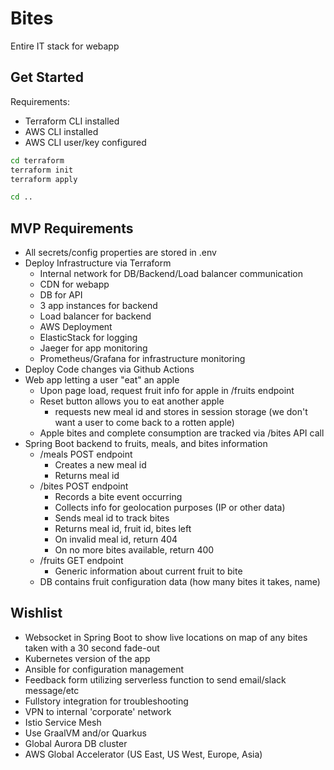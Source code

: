 # Bites

Entire IT stack for webapp


## Get Started

Requirements:

- Terraform CLI installed
- AWS CLI installed
- AWS CLI user/key configured

```bash
cd terraform
terraform init
terraform apply

cd ..

```


## MVP Requirements

- All secrets/config properties are stored in .env
- Deploy Infrastructure via Terraform
    - Internal network for DB/Backend/Load balancer communication
    - CDN for webapp
    - DB for API
    - 3 app instances for backend
    - Load balancer for backend
    - AWS Deployment
    - ElasticStack for logging
    - Jaeger for app monitoring
    - Prometheus/Grafana for infrastructure monitoring
- Deploy Code changes via Github Actions
- Web app letting a user "eat" an apple
    - Upon page load, request fruit info for apple in /fruits endpoint
    - Reset button allows you to eat another apple
        - requests new meal id and stores in session storage (we don't want a user to come back to a rotten apple)
    - Apple bites and complete consumption are tracked via /bites API call
- Spring Boot backend to fruits, meals, and bites information
    - /meals POST endpoint
        - Creates a new meal id
        - Returns meal id
    - /bites POST endpoint
        - Records a bite event occurring
        - Collects info for geolocation purposes (IP or other data)
        - Sends meal id to track bites
        - Returns meal id, fruit id, bites left
        - On invalid meal id, return 404
        - On no more bites available, return 400
    - /fruits GET endpoint
        - Generic information about current fruit to bite
    - DB contains fruit configuration data (how many bites it takes, name)

## Wishlist

- Websocket in Spring Boot to show live locations on map of any bites taken with a 30 second fade-out
- Kubernetes version of the app
- Ansible for configuration management
- Feedback form utilizing serverless function to send email/slack message/etc
- Fullstory integration for troubleshooting
- VPN to internal 'corporate' network
- Istio Service Mesh
- Use GraalVM and/or Quarkus
- Global Aurora DB cluster
- AWS Global Accelerator (US East, US West, Europe, Asia)
